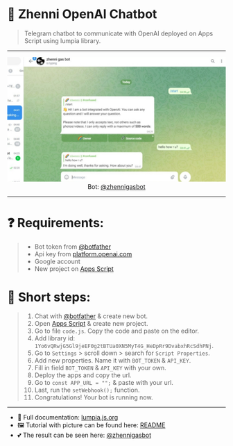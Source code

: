 # 💬 Zhenni OpenAI Chatbot
> Telegram chatbot to communicate with OpenAI deployed on Apps Script using lumpia library.

---

<p align="center"><img src="/assets/start-14.jpg">Bot: <a href="https://t.me/zhennigasbot">@zhennigasbot</a></p>

---

# ❓ Requirements:
> * Bot token from [@botfather](https://t.me/botfather)
> * Api key from [platform.openai.com](https://platform.openai.com/account/api-keys)
> * Google account 
> * New project on [Apps Script](https://script.google.com/)

# 📌 Short steps:
> 1. Chat with [@botfather](https://t.me/botfather) & create new bot.
> 2. Open [Apps Script](https://script.google.com) & create new project.
> 3. Go to file `code.js`. Copy the code and paste on the editor.
> 5. Add library id: `1Yo6vQRwjG5Gl9jeEF0g2tBTUa0XN5MyT4G_HeDpRr9DvabxhRcSdhPNj`.
> 5. Go to `Settings` > scroll down > search for `Script Properties`.
> 6. Add new properties. Name it with `BOT_TOKEN` & `API_KEY`.
> 7. Fill in field `BOT_TOKEN` & `API_KEY` with your own.
> 8. Deploy the apps and copy the url.
> 9. Go to `const APP_URL = "";` & paste with your url.
> 10. Last, run the `setWebhook();` function.
> 11. Congratulations! Your bot is running now.

---

- 📑 Full documentation: [lumpia.js.org](https://lumpia.js.org)
- 🖼️ Tutorial with picture can be found here: [README](https://github.com/jnxnyanna/zhenni-openai-chatbot/blob/main/assets/README.md)
- 💕 The result can be seen here: [@zhennigasbot](https://t.me/zhennigasbot)

